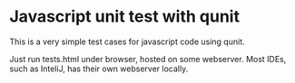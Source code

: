 Javascript unit test with qunit
=================================


This is a very simple test cases for javascript code using qunit.

Just run tests.html under browser, hosted on some webserver. Most IDEs, such as InteliJ, has their own webserver locally.



